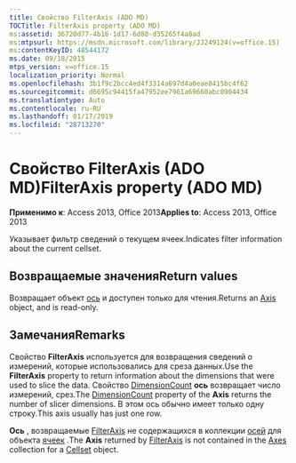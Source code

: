 ```yaml
---
title: Свойство FilterAxis (ADO MD)
TOCTitle: FilterAxis property (ADO MD)
ms:assetid: 36720d77-4b16-1d17-6d80-d35265f4a8ad
ms:mtpsurl: https://msdn.microsoft.com/library/JJ249124(v=office.15)
ms:contentKeyID: 48544172
ms.date: 09/18/2015
mtps_version: v=office.15
localization_priority: Normal
ms.openlocfilehash: 3b1f9c2bcc4ed4f3314a697d4a0eae8415bc4f62
ms.sourcegitcommit: d6695c94415fa47952ee7961a69660abc0904434
ms.translationtype: Auto
ms.contentlocale: ru-RU
ms.lasthandoff: 01/17/2019
ms.locfileid: "28713270"
---
```

# <a name="filteraxis-property-ado-md"></a><span data-ttu-id="bd624-102">Свойство FilterAxis (ADO MD)</span><span class="sxs-lookup"><span data-stu-id="bd624-102">FilterAxis property (ADO MD)</span></span>


<span data-ttu-id="bd624-103">**Применимо к**: Access 2013, Office 2013</span><span class="sxs-lookup"><span data-stu-id="bd624-103">**Applies to**: Access 2013, Office 2013</span></span>

<span data-ttu-id="bd624-104">Указывает фильтр сведений о текущем ячеек.</span><span class="sxs-lookup"><span data-stu-id="bd624-104">Indicates filter information about the current cellset.</span></span>

## <a name="return-values"></a><span data-ttu-id="bd624-105">Возвращаемые значения</span><span class="sxs-lookup"><span data-stu-id="bd624-105">Return values</span></span>

<span data-ttu-id="bd624-106">Возвращает объект [ось](axis-object-ado-md.md) и доступен только для чтения.</span><span class="sxs-lookup"><span data-stu-id="bd624-106">Returns an [Axis](axis-object-ado-md.md) object, and is read-only.</span></span>

## <a name="remarks"></a><span data-ttu-id="bd624-107">Замечания</span><span class="sxs-lookup"><span data-stu-id="bd624-107">Remarks</span></span>

<span data-ttu-id="bd624-108">Свойство **FilterAxis** используется для возвращения сведений о измерений, которые использовались для среза данных.</span><span class="sxs-lookup"><span data-stu-id="bd624-108">Use the **FilterAxis** property to return information about the dimensions that were used to slice the data.</span></span> <span data-ttu-id="bd624-109">Свойство [DimensionCount](dimensioncount-property-ado-md.md) **ось** возвращает число измерений, срез.</span><span class="sxs-lookup"><span data-stu-id="bd624-109">The [DimensionCount](dimensioncount-property-ado-md.md) property of the **Axis** returns the number of slicer dimensions.</span></span> <span data-ttu-id="bd624-110">В этом ось обычно имеет только одну строку.</span><span class="sxs-lookup"><span data-stu-id="bd624-110">This axis usually has just one row.</span></span>

<span data-ttu-id="bd624-111">**Ось** , возвращаемые [FilterAxis](filteraxis-property-ado-md.md) не содержащихся в коллекции [осей](axes-collection-ado-md.md) для объекта [ячеек](cellset-object-ado-md.md) .</span><span class="sxs-lookup"><span data-stu-id="bd624-111">The **Axis** returned by [FilterAxis](filteraxis-property-ado-md.md) is not contained in the [Axes](axes-collection-ado-md.md) collection for a [Cellset](cellset-object-ado-md.md) object.</span></span>

